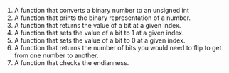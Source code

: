 1. A function that converts a binary number to an unsigned int
2. A function that prints the binary representation of a number.
3. A function that returns the value of a bit at a given index.
4. A function that sets the value of a bit to 1 at a given index.
5. A function that sets the value of a bit to 0 at a given index.
6. A function that returns the number of bits you would need to flip to get from one number to another.
7. A function that checks the endianness.
